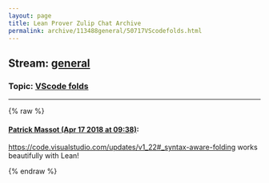 ```yaml
---
layout: page
title: Lean Prover Zulip Chat Archive 
permalink: archive/113488general/50717VScodefolds.html
---
```


## Stream: [general](index.html)
### Topic: [VScode folds](50717VScodefolds.html)

---


{% raw %}
#### [ Patrick Massot (Apr 17 2018 at 09:38)](https://leanprover.zulipchat.com/#narrow/stream/113488-general/topic/VScode%20folds/near/125186341):
<p><a href="https://code.visualstudio.com/updates/v1_22#_syntax-aware-folding" target="_blank" title="https://code.visualstudio.com/updates/v1_22#_syntax-aware-folding">https://code.visualstudio.com/updates/v1_22#_syntax-aware-folding</a> works beautifully with Lean!</p>


{% endraw %}
